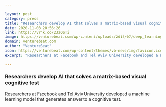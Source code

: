 ```yaml
---

layout: post
category: press
title: "Researchers develop AI that solves a matrix-based visual cognitive test"
date: 2020-11-03 20:56:26
link: https://vrhk.co/2JzQSTi
image: https://venturebeat.com/wp-content/uploads/2019/07/deep_learning.GettyImages-1011441152-e1588047625341.jpg?w=1200&strip=all
domain: venturebeat.com
author: "VentureBeat"
icon: https://venturebeat.com/wp-content/themes/vb-news/img/favicon.ico
excerpt: "Researchers at Facebook and Tel Aviv University developed a machine learning model that generates answer to a cognitive test."

---
```


### Researchers develop AI that solves a matrix-based visual cognitive test

Researchers at Facebook and Tel Aviv University developed a machine learning model that generates answer to a cognitive test.